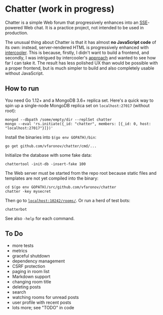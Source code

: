 # Chatter (work in progress)

Chatter is a simple Web forum that progressively enhances into an [SSE][1]-powered
Web chat. It is a practice project, not intended to be used in production.

[1]: https://en.wikipedia.org/wiki/Server-sent_events

The unusual thing about Chatter is that it has almost **no JavaScript code**
of its own: instead, server-rendered HTML is progressively enhanced with
[intercooler][2]. This is because, firstly, I didn't want to build a frontend,
and secondly, I was intrigued by intercooler's [approach][3] and wanted to see
how far I can take it. The result has less polished UX than would be possible
with a proper frontend, but is much simpler to build and also completely usable
without JavaScript.

[2]: http://intercoolerjs.org/
[3]: http://intercoolerjs.org/docs.html#philosophy


## How to run

You need Go 1.12+ and a MongoDB 3.6+ replica set. Here's a quick way to spin up a single-node MongoDB replica set on `localhost:27017` (without root):

    mongod --dbpath /some/empty/dir --replSet chatter
    mongo --eval 'rs.initiate({_id: "chatter", members: [{_id: 0, host: "localhost:27017"}]})'
    
Install the binaries into `$(go env GOPATH)/bin`:

    go get github.com/vfaronov/chatter/cmd/...
    
Initialize the database with some fake data:

    chattertool -init-db -insert-fake 100
    
The Web server must be started from the repo root because static files
and templates are not yet compiled into the binary:

    cd $(go env GOPATH)/src/github.com/vfaronov/chatter
    chatter -key mysecret
    
Then go to [`localhost:10242/rooms/`](http://localhost:10242/rooms/).
Or run a herd of test bots:

    chatterbot
    
See also `-help` for each command.


## To Do

* more tests
* metrics
* graceful shutdown
* dependency management
* CSRF protection
* paging in room list
* Markdown support
* changing room title
* deleting posts
* search
* watching rooms for unread posts
* user profile with recent posts
* lots more; see "TODO" in code

